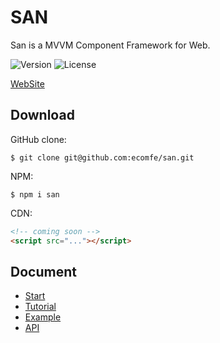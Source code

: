 # SAN 


San is a MVVM Component Framework for Web.



<img src="https://img.shields.io/npm/v/san.svg?style=flat-square" alt="Version">
<img src="https://img.shields.io/github/license/ecomfe/san.svg?style=flat-square" alt="License">

[WebSite](http://ecomfe.github.io/san/)


## Download

GitHub clone:

```
$ git clone git@github.com:ecomfe/san.git
```

NPM:

```
$ npm i san
```

CDN:

```html
<!-- coming soon -->
<script src="..."></script>
```

## Document

- [Start](https://ecomfe.github.io/san/tutorial/start/)
- [Tutorial](https://ecomfe.github.io/san/tutorial/setup/)
- [Example](https://ecomfe.github.io/san/example/)
- [API](https://ecomfe.github.io/san/doc/api/)
